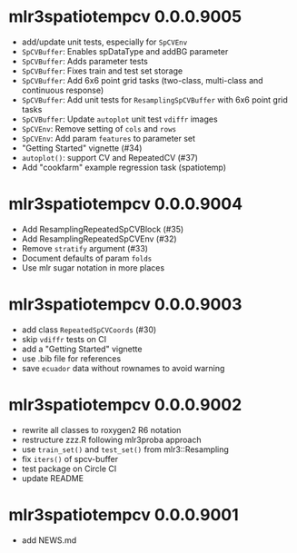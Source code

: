 # mlr3spatiotempcv 0.0.0.9005

* add/update unit tests, especially for `SpCVEnv`
* `SpCVBuffer`: Enables spDataType and addBG parameter
* `SpCVBuffer`: Adds parameter tests
* `SpCVBuffer`: Fixes train and test set storage
* `SpCVBuffer`: Add 6x6 point grid tasks (two-class, multi-class and continuous response)
* `SpCVBuffer`: Add unit tests for `ResamplingSpCVBuffer` with 6x6 point grid tasks
* `SpCVBuffer`: Update `autoplot` unit test `vdiffr` images
* `SpCVEnv`: Remove setting of `cols` and `rows`
* `SpCVEnv`: Add param `features` to parameter set
* "Getting Started" vignette (#34)
* `autoplot()`: support CV and RepeatedCV (#37)
* Add "cookfarm" example regression task (spatiotemp)


# mlr3spatiotempcv 0.0.0.9004

* Add ResamplingRepeatedSpCVBlock (#35)
* Add ResamplingRepeatedSpCVEnv (#32)
* Remove `stratify` argument (#33)
* Document defaults of param `folds`
* Use mlr sugar notation in more places


# mlr3spatiotempcv 0.0.0.9003

* add class `RepeatedSpCVCoords` (#30)
* skip `vdiffr` tests on CI
* add a "Getting Started" vignette
* use .bib file for references
* save `ecuador` data without rownames to avoid warning


# mlr3spatiotempcv 0.0.0.9002

* rewrite all classes to roxygen2 R6 notation
* restructure zzz.R following mlr3proba approach
* use `train_set()` and `test_set()` from mlr3::Resampling
* fix `iters()` of spcv-buffer
* test package on Circle CI
* update README


# mlr3spatiotempcv 0.0.0.9001

* add NEWS.md




